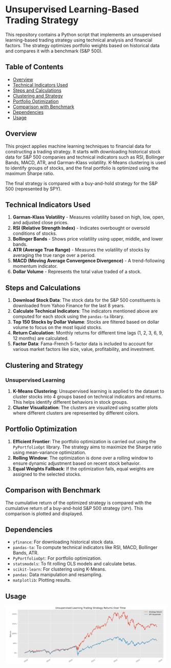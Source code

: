 # Unsupervised Learning-Based Trading Strategy

This repository contains a Python script that implements an unsupervised learning-based trading strategy using technical analysis and financial factors. The strategy optimizes portfolio weights based on historical data and compares it with a benchmark (S&P 500).

## Table of Contents

- [Overview](#overview)
- [Technical Indicators Used](#technical-indicators-used)
- [Steps and Calculations](#steps-and-calculations)
- [Clustering and Strategy](#clustering-and-strategy)
- [Portfolio Optimization](#portfolio-optimization)
- [Comparison with Benchmark](#comparison-with-benchmark)
- [Dependencies](#dependencies)
- [Usage](#usage)

## Overview

This project applies machine learning techniques to financial data for constructing a trading strategy. It starts with downloading historical stock data for S&P 500 companies and technical indicators such as RSI, Bollinger Bands, MACD, ATR, and Garman-Klass volatility. K-Means clustering is used to identify groups of stocks, and the final portfolio is optimized using the maximum Sharpe ratio.

The final strategy is compared with a buy-and-hold strategy for the S&P 500 (represented by SPY).

## Technical Indicators Used

1. **Garman-Klass Volatility** - Measures volatility based on high, low, open, and adjusted close prices.
2. **RSI (Relative Strength Index)** - Indicates overbought or oversold conditions of stocks.
3. **Bollinger Bands** - Shows price volatility using upper, middle, and lower bands.
4. **ATR (Average True Range)** - Measures the volatility of stocks by averaging the true range over a period.
5. **MACD (Moving Average Convergence Divergence)** - A trend-following momentum indicator.
6. **Dollar Volume** - Represents the total value traded of a stock.

## Steps and Calculations

1. **Download Stock Data**: The stock data for the S&P 500 constituents is downloaded from Yahoo Finance for the last 8 years.
2. **Calculate Technical Indicators**: The indicators mentioned above are computed for each stock using the `pandas-ta` library.
3. **Top 150 Stocks by Dollar Volume**: Stocks are filtered based on dollar volume to focus on the most liquid stocks.
4. **Return Calculation**: Monthly returns for different time lags (1, 2, 3, 6, 9, 12 months) are calculated.
5. **Factor Data**: Fama-French 5-factor data is included to account for various market factors like size, value, profitability, and investment.

## Clustering and Strategy

### Unsupervised Learning

1. **K-Means Clustering**: Unsupervised learning is applied to the dataset to cluster stocks into 4 groups based on technical indicators and returns. This helps identify different behaviors in stock groups.
2. **Cluster Visualization**: The clusters are visualized using scatter plots where different clusters are represented by different colors.

## Portfolio Optimization

1. **Efficient Frontier**: The portfolio optimization is carried out using the `PyPortfolioOpt` library. The strategy aims to maximize the Sharpe ratio using mean-variance optimization.
2. **Rolling Window**: The optimization is done over a rolling window to ensure dynamic adjustment based on recent stock behavior.
3. **Equal Weights Fallback**: If the optimization fails, equal weights are assigned to the selected stocks.
   
## Comparison with Benchmark

The cumulative return of the optimized strategy is compared with the cumulative return of a buy-and-hold S&P 500 strategy (`SPY`). This comparison is plotted and displayed.

## Dependencies

- `yfinance`: For downloading historical stock data.
- `pandas-ta`: To compute technical indicators like RSI, MACD, Bollinger Bands, ATR.
- `PyPortfolioOpt`: For portfolio optimization.
- `statsmodels`: To fit rolling OLS models and calculate betas.
- `scikit-learn`: For clustering using K-Means.
- `pandas`: Data manipulation and resampling.
- `matplotlib`: Plotting results.

## Usage

![Results of Trading Strategy](./results.png)


